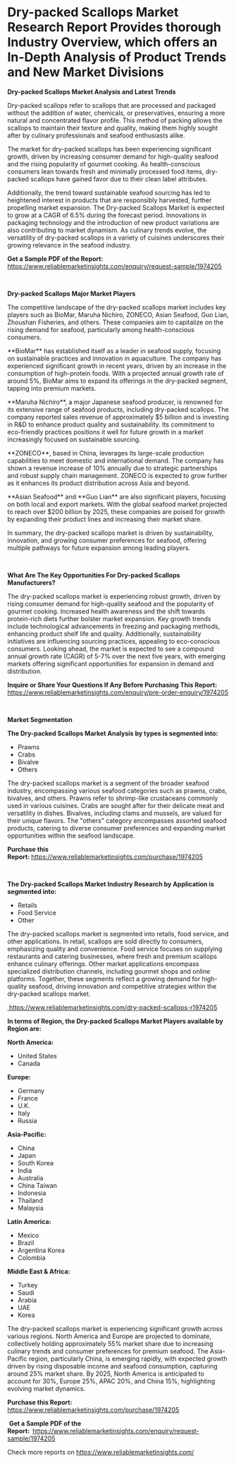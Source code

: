 <p><h1>Dry-packed Scallops Market Research Report Provides thorough Industry Overview, which offers an In-Depth Analysis of Product Trends and New Market Divisions</h1></p><p><strong>Dry-packed Scallops Market Analysis and Latest Trends</strong></p>
<p><p>Dry-packed scallops refer to scallops that are processed and packaged without the addition of water, chemicals, or preservatives, ensuring a more natural and concentrated flavor profile. This method of packing allows the scallops to maintain their texture and quality, making them highly sought after by culinary professionals and seafood enthusiasts alike. </p><p>The market for dry-packed scallops has been experiencing significant growth, driven by increasing consumer demand for high-quality seafood and the rising popularity of gourmet cooking. As health-conscious consumers lean towards fresh and minimally processed food items, dry-packed scallops have gained favor due to their clean label attributes. </p><p>Additionally, the trend toward sustainable seafood sourcing has led to heightened interest in products that are responsibly harvested, further propelling market expansion. The Dry-packed Scallops Market is expected to grow at a CAGR of 6.5% during the forecast period. Innovations in packaging technology and the introduction of new product variations are also contributing to market dynamism. As culinary trends evolve, the versatility of dry-packed scallops in a variety of cuisines underscores their growing relevance in the seafood industry.</p></p>
<p><strong>Get a Sample PDF of the Report:&nbsp;</strong> <a href="https://www.reliablemarketinsights.com/enquiry/request-sample/1974205?utm_campaign=1948&utm_medium=2&utm_source=Github&utm_content=ia&utm_term=15022025&utm_id=dry-packed-scallops">https://www.reliablemarketinsights.com/enquiry/request-sample/1974205</a></p>
<p>&nbsp;</p>
<p><strong>Dry-packed Scallops Major Market Players</strong></p>
<p><p>The competitive landscape of the dry-packed scallops market includes key players such as BioMar, Maruha Nichiro, ZONECO, Asian Seafood, Guo Lian, Zhoushan Fisheries, and others. These companies aim to capitalize on the rising demand for seafood, particularly among health-conscious consumers.</p><p>**BioMar** has established itself as a leader in seafood supply, focusing on sustainable practices and innovation in aquaculture. The company has experienced significant growth in recent years, driven by an increase in the consumption of high-protein foods. With a projected annual growth rate of around 5%, BioMar aims to expand its offerings in the dry-packed segment, tapping into premium markets.</p><p>**Maruha Nichiro**, a major Japanese seafood producer, is renowned for its extensive range of seafood products, including dry-packed scallops. The company reported sales revenue of approximately $5 billion and is investing in R&D to enhance product quality and sustainability. Its commitment to eco-friendly practices positions it well for future growth in a market increasingly focused on sustainable sourcing.</p><p>**ZONECO**, based in China, leverages its large-scale production capabilities to meet domestic and international demand. The company has shown a revenue increase of 10% annually due to strategic partnerships and robust supply chain management. ZONECO is expected to grow further as it enhances its product distribution across Asia and beyond.</p><p>**Asian Seafood** and **Guo Lian** are also significant players, focusing on both local and export markets. With the global seafood market projected to reach over $200 billion by 2025, these companies are poised for growth by expanding their product lines and increasing their market share.</p><p>In summary, the dry-packed scallops market is driven by sustainability, innovation, and growing consumer preferences for seafood, offering multiple pathways for future expansion among leading players.</p></p>
<p>&nbsp;</p>
<p><strong>What Are The Key Opportunities For Dry-packed Scallops Manufacturers?</strong></p>
<p><p>The dry-packed scallops market is experiencing robust growth, driven by rising consumer demand for high-quality seafood and the popularity of gourmet cooking. Increased health awareness and the shift towards protein-rich diets further bolster market expansion. Key growth trends include technological advancements in freezing and packaging methods, enhancing product shelf life and quality. Additionally, sustainability initiatives are influencing sourcing practices, appealing to eco-conscious consumers. Looking ahead, the market is expected to see a compound annual growth rate (CAGR) of 5-7% over the next five years, with emerging markets offering significant opportunities for expansion in demand and distribution.</p></p>
<p><strong>Inquire or Share Your Questions If Any Before Purchasing This Report:</strong> <a href="https://www.reliablemarketinsights.com/enquiry/pre-order-enquiry/1974205?utm_campaign=1948&utm_medium=2&utm_source=Github&utm_content=ia&utm_term=15022025&utm_id=dry-packed-scallops">https://www.reliablemarketinsights.com/enquiry/pre-order-enquiry/1974205</a></p>
<p>&nbsp;</p>
<p><strong>Market Segmentation</strong></p>
<p><strong>The Dry-packed Scallops Market Analysis by types is segmented into:</strong></p>
<p><ul><li>Prawns</li><li>Crabs</li><li>Bivalve</li><li>Others</li></ul></p>
<p><p>The dry-packed scallops market is a segment of the broader seafood industry, encompassing various seafood categories such as prawns, crabs, bivalves, and others. Prawns refer to shrimp-like crustaceans commonly used in various cuisines. Crabs are sought after for their delicate meat and versatility in dishes. Bivalves, including clams and mussels, are valued for their unique flavors. The "others" category encompasses assorted seafood products, catering to diverse consumer preferences and expanding market opportunities within the seafood landscape.</p></p>
<p><strong>Purchase this Report:&nbsp;</strong><a href="https://www.reliablemarketinsights.com/purchase/1974205?utm_campaign=1948&utm_medium=2&utm_source=Github&utm_content=ia&utm_term=15022025&utm_id=dry-packed-scallops">https://www.reliablemarketinsights.com/purchase/1974205</a></p>
<p>&nbsp;</p>
<p><strong>The Dry-packed Scallops Market Industry Research by Application is segmented into:</strong></p>
<p><ul><li>Retails</li><li>Food Service</li><li>Other</li></ul></p>
<p><p>The dry-packed scallops market is segmented into retails, food service, and other applications. In retail, scallops are sold directly to consumers, emphasizing quality and convenience. Food service focuses on supplying restaurants and catering businesses, where fresh and premium scallops enhance culinary offerings. Other market applications encompass specialized distribution channels, including gourmet shops and online platforms. Together, these segments reflect a growing demand for high-quality seafood, driving innovation and competitive strategies within the dry-packed scallops market.</p></p>
<p><a href="https://www.reliablemarketinsights.com/dry-packed-scallops-r1974205?utm_campaign=1948&utm_medium=2&utm_source=Github&utm_content=ia&utm_term=15022025&utm_id=dry-packed-scallops">&nbsp;https://www.reliablemarketinsights.com/dry-packed-scallops-r1974205</a></p>
<p><strong>In terms of Region, the Dry-packed Scallops Market Players available by Region are:</strong></p>
<p>
    <p> <strong> North America: </strong>
        <ul>
            <li>United States</li>
            <li>Canada</li>
        </ul>
        </p> 
    <p> <strong> Europe: </strong>
        <ul>
            <li>Germany</li>
            <li>France</li>
            <li>U.K.</li>
            <li>Italy</li>
            <li>Russia</li>
        </ul>
        </p> 
    <p> <strong> Asia-Pacific: </strong>
        <ul>
            <li>China</li>
            <li>Japan</li>
            <li>South Korea</li>
            <li>India</li>
            <li>Australia</li>
            <li>China Taiwan</li>
            <li>Indonesia</li>
            <li>Thailand</li>
            <li>Malaysia</li>
        </ul>
        </p> 
    <p> <strong> Latin America: </strong>
        <ul>
            <li>Mexico</li>
            <li>Brazil</li>
            <li>Argentina Korea</li>
            <li>Colombia</li>
        </ul>
        </p> 
    <p> <strong> Middle East & Africa: </strong>
        <ul>
            <li>Turkey</li>
            <li>Saudi</li>
            <li>Arabia</li>
            <li>UAE</li>
            <li>Korea</li>
        </ul>
    </p>
    </p>
<p><p>The dry-packed scallops market is experiencing significant growth across various regions. North America and Europe are projected to dominate, collectively holding approximately 55% market share due to increasing culinary trends and consumer preferences for premium seafood. The Asia-Pacific region, particularly China, is emerging rapidly, with expected growth driven by rising disposable income and seafood consumption, capturing around 25% market share. By 2025, North America is anticipated to account for 30%, Europe 25%, APAC 20%, and China 15%, highlighting evolving market dynamics.</p></p>
<p><strong>Purchase this Report: </strong><a href="https://www.reliablemarketinsights.com/purchase/1974205?utm_campaign=1948&utm_medium=2&utm_source=Github&utm_content=ia&utm_term=15022025&utm_id=dry-packed-scallops">https://www.reliablemarketinsights.com/purchase/1974205</a></p>
<p>&nbsp;<strong>Get a Sample PDF of the Report:&nbsp;&nbsp;</strong><a href="https://www.reliablemarketinsights.com/enquiry/request-sample/1974205?utm_campaign=1948&utm_medium=2&utm_source=Github&utm_content=ia&utm_term=15022025&utm_id=dry-packed-scallops">https://www.reliablemarketinsights.com/enquiry/request-sample/1974205</a></p>
<p><strong></strong></p>
<p>Check more reports on <a href="https://www.reliablemarketinsights.com/?utm_campaign=1948&utm_medium=2&utm_source=Github&utm_content=ia&utm_term=15022025&utm_id=dry-packed-scallops">https://www.reliablemarketinsights.com/</a></p>